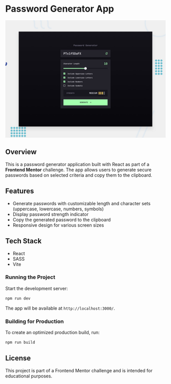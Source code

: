 # Password Generator App

![Design preview for the Password generator app coding challenge](./preview.jpg)

## Overview
This is a password generator application built with React as part of a **Frontend Mentor** challenge. The app allows users to generate secure passwords based on selected criteria and copy them to the clipboard.

## Features
- Generate passwords with customizable length and character sets (uppercase, lowercase, numbers, symbols)
- Display password strength indicator
- Copy the generated password to the clipboard
- Responsive design for various screen sizes

## Tech Stack
- React
- SASS
- Vite

### Running the Project
Start the development server:

```sh
npm run dev
```

The app will be available at `http://localhost:3000/`.

### Building for Production

To create an optimized production build, run:

```sh
npm run build
```

## License
This project is part of a Frontend Mentor challenge and is intended for educational purposes.

